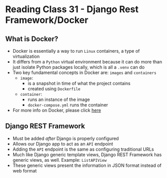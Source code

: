 # Reading Class 31 - Django Rest Framework/Docker

## What is Docker?
 - Docker is essentially a way to run `Linux` containers, a type of virtualization
 - It differs from a `Python` virtual environment because it can do more than just isolate Python packages locally, which is all a `.venv` can do
 - Two key fundamental concepts in Docker are: `images` and `containers`
   - `image`:
     - is a snapshot in time of what the project contains
     - created using `Dockerfile`
   - `container`:
     - runs an instance of the image
     - `docker-compose.yml` runs the container
 - For more info on Docker, please click [here](https://wsvincent.com/beginners-guide-to-docker/)

## Django REST Framework
- Must be added *after* Django is properly configured
- Allows our Django app to act as an `API` endpoint
- Adding the `API` endpoint is the same as configuring traditional URLs
- Much like Django generic template views, Django REST Framework has generic views, as well. Example: `ListAPIView`
- These generic views present the information in JSON format instead of web format
